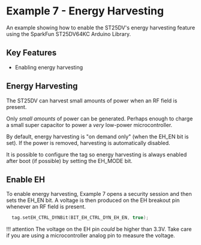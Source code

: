 # Example 7 - Energy Harvesting

An example showing how to enable the ST25DV's energy harvesting feature using the SparkFun ST25DV64KC Arduino Library.

## Key Features

- Enabling energy harvesting

## Energy Harvesting

The ST25DV can harvest small amounts of power when an RF field is present.

Only _small amounts_ of power can be generated. Perhaps enough to charge a small super capacitor to power a _very_ low-power microcontroller.

By default, energy harvesting is "on demand only" (when the EH_EN bit is set). If the power is removed, harvesting is automatically disabled.

It is possible to configure the tag so energy harvesting is always enabled after boot (if possible) by setting the EH_MODE bit.

## Enable EH

To enable energy harvesting, Example 7 opens a security session and then sets the EH_EN bit. A voltage is then produced on the EH
breakout pin whenever an RF field is present.

```C++
  tag.setEH_CTRL_DYNBit(BIT_EH_CTRL_DYN_EH_EN, true);
```

!!! attention
    The voltage on the EH pin _could_ be higher than 3.3V. Take care if you are using a microcontroller analog pin to measure the voltage.

